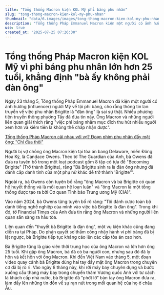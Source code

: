 ```yaml
---
title: "Tổng thống Macron kiện KOL Mỹ phỉ báng phu nhân"
slug: "tong-thong-macron-kien-kol-my-phu-nhan"
thumbnail: "data/6.images/images/tong-thong-macron-kien-kol-my-phu-nhan.webp"
description: "Tổng thống Pháp Emmanuel Macron kiện một người có ảnh hưởng ở Mỹ vì lan truyền thông tin sai lệch về phu nhân Brigitte. Vụ kiện liên quan đến cáo buộc bà Brigitte là đàn ông."
use: true
created_at: "2025-07-25 07:26:30"
---
```


# Tổng thống Pháp Macron kiện KOL Mỹ vì phỉ báng phu nhân lớn hơn 25 tuổi, khẳng định "bà ấy không phải đàn ông"

Ngày 23 tháng 5, Tổng thống Pháp Emmanuel Macron đã kiện một người có ảnh hưởng (influencer) người Mỹ về tội phỉ báng, cho rằng thông tin lan truyền về việc phu nhân Brigitte là "đàn ông" là sai sự thật. Nhiều phương tiện truyền thông phương Tây đã đưa tin này. Ông Macron và những người liên quan giải thích rằng "việc phỉ báng nhằm mục đích thu hút nhiều người xem hơn và kiếm tiền là không thể chấp nhận được".

[Tổng thống Pháp Macron cãi nhau với vợ? Đoạn phim phu nhân đẩy mặt ông: "Chỉ đùa thôi"](https://www.sankei.com/article/20250527-STEFLT77CJKJ7A4V3WMZMRZHTU/)

Người bị vợ chồng ông Macron kiện tại tòa án bang Delaware, miền Đông Hoa Kỳ, là Candace Owens. Theo tờ The Guardian của Anh, bà Owens đã đưa ra tuyên bố trong một loạt podcast gồm 8 tập có tựa đề "Becoming Brigitte" (Trở thành Brigitte), rằng "Bà Brigitte sinh ra là đàn ông nhưng đã đánh cắp danh tính của một phụ nữ khác để trở thành 'Brigitte'".

Ngoài ra, bà Owens còn tuyên bố rằng "ông Macron và bà Brigitte có quan hệ huyết thống và là mối quan hệ loạn luân" và "ông Macron là một tổng thống được tạo ra bởi Cơ quan Tình báo Trung ương Mỹ (CIA)".

Vào năm 2024, bà Owens từng tuyên bố rõ ràng: "Tôi đánh cược toàn bộ danh tiếng nghề nghiệp của mình vào việc bà Brigitte là đàn ông". Trong khi đó, tờ Financial Times của Anh đưa tin rằng ông Macron và những người liên quan sẵn sàng ra hầu tòa.

Liên quan đến "thuyết bà Brigitte là đàn ông", một vụ kiện khác cũng đang diễn ra tại Pháp. Do phán quyết sơ thẩm công nhận hành vi phỉ báng đã bị lật ngược, bà Brigitte tiếp tục kháng cáo lên các cấp tòa án cao hơn.

Bà Brigitte từng là giáo viên thời trung học của ông Macron và lớn hơn ông 25 tuổi. Khi gặp ông Macron, bà đã có ba người con, nhưng sau đó đã ly hôn và kết hôn với ông Macron. Khi đến Việt Nam vào tháng 5, một đoạn video quay cảnh bà Brigitte dùng hai tay đẩy mặt ông Macron trong chuyên cơ đã bị rò rỉ. Vào ngày 8 tháng này, khi rời máy bay chuyên dụng và bước xuống cầu thang máy bay trong chuyến thăm Vương quốc Anh với tư cách là khách cấp nhà nước, bà Brigitte đã "phớt lờ" bàn tay ông Macron đưa ra, làm dấy lên những tin đồn về sự rạn nứt trong mối quan hệ của họ ở châu Âu.